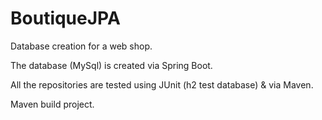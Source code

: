 # BoutiqueJPA

Database creation for a web shop.

The database (MySql) is created via Spring Boot.

All the repositories are tested using JUnit (h2 test database) & via Maven.

Maven build project.
